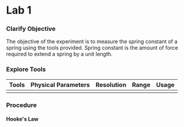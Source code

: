 # Lab 1

### Clarify Objective

The objective of the experiment is to measure the spring constant of a spring using the tools provided. Spring constant is the amount of force required to extend a spring by a unit length.

### Explore Tools

| Tools | Physical Parameters | Resolution | Range | Usage |
| ----- | ------------------- | ---------- | ----- | ----- |
|       |                     |            |       |       |





### Procedure

#### Hooke's Law